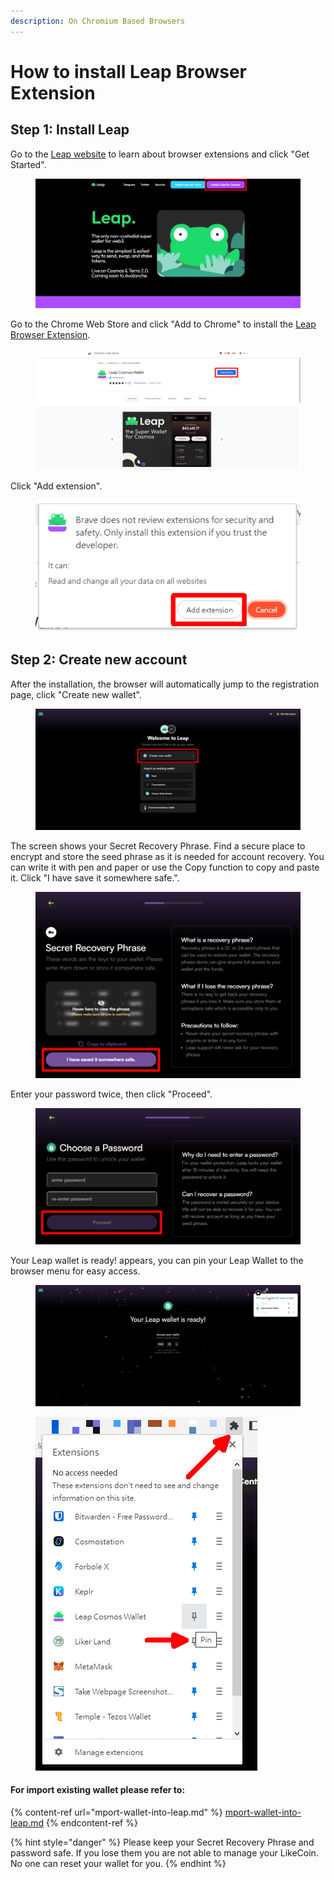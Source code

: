 ```yaml
---
description: On Chromium Based Browsers
---
```


# How to install Leap Browser Extension

## Step 1: Install Leap

Go to the [Leap website](https://www.leapwallet.io/) to learn about browser extensions and click "Get Started".

<figure><img src="../../../.gitbook/assets/leap 1.png" alt=""><figcaption></figcaption></figure>

Go to the Chrome Web Store and click "Add to Chrome" to install the [Leap Browser Extension](https://chrome.google.com/webstore/detail/leap-cosmos-wallet/fcfcfllfndlomdhbehjjcoimbgofdncg).

<figure><img src="../../../.gitbook/assets/leap 2-en.png" alt=""><figcaption></figcaption></figure>

Click "Add extension".

<figure><img src="../../../.gitbook/assets/leap 3.png" alt=""><figcaption></figcaption></figure>

## Step 2: Create new account

After the installation, the browser will automatically jump to the registration page, click "Create new wallet".

<figure><img src="../../../.gitbook/assets/leap 4.png" alt=""><figcaption></figcaption></figure>

The screen shows your Secret Recovery Phrase. Find a secure place to encrypt and store the seed phrase as it is needed for account recovery. You can write it with pen and paper or use the Copy function to copy and paste it. Click "I have save it somewhere safe.".

<figure><img src="../../../.gitbook/assets/leap 5.png" alt=""><figcaption></figcaption></figure>

Enter your password twice, then click "Proceed".

<figure><img src="../../../.gitbook/assets/leap 6.png" alt=""><figcaption></figcaption></figure>

Your Leap wallet is ready! appears, you can pin your Leap Wallet to the browser menu for easy access.

<figure><img src="../../../.gitbook/assets/leap 7.png" alt=""><figcaption></figcaption></figure>

<figure><img src="../../../.gitbook/assets/leap 8.png" alt=""><figcaption></figcaption></figure>

#### For import existing wallet please refer to:

{% content-ref url="mport-wallet-into-leap.md" %}
[mport-wallet-into-leap.md](mport-wallet-into-leap.md)
{% endcontent-ref %}

{% hint style="danger" %}
Please keep your Secret Recovery Phrase and password safe. If you lose them you are not able to manage your LikeCoin. No one can reset your wallet for you.
{% endhint %}
